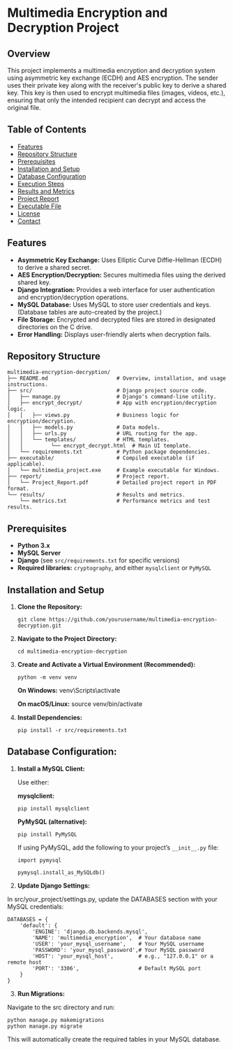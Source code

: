 # Multimedia Encryption and Decryption Project

## Overview

This project implements a multimedia encryption and decryption system using asymmetric key exchange (ECDH) and AES encryption. The sender uses their private key along with the receiver's public key to derive a shared key. This key is then used to encrypt multimedia files (images, videos, etc.), ensuring that only the intended recipient can decrypt and access the original file.

## Table of Contents

- [Features](#features)
- [Repository Structure](#repository-structure)
- [Prerequisites](#prerequisites)
- [Installation and Setup](#installation-and-setup)
- [Database Configuration](#database-configuration)
- [Execution Steps](#execution-steps)
- [Results and Metrics](#results-and-metrics)
- [Project Report](#project-report)
- [Executable File](#executable-file)
- [License](#license)
- [Contact](#contact)

## Features

- **Asymmetric Key Exchange:** Uses Elliptic Curve Diffie-Hellman (ECDH) to derive a shared secret.
- **AES Encryption/Decryption:** Secures multimedia files using the derived shared key.
- **Django Integration:** Provides a web interface for user authentication and encryption/decryption operations.
- **MySQL Database:** Uses MySQL to store user credentials and keys. (Database tables are auto-created by the project.)
- **File Storage:** Encrypted and decrypted files are stored in designated directories on the C drive.
- **Error Handling:** Displays user-friendly alerts when decryption fails.

## Repository Structure

```plaintext
multimedia-encryption-decryption/
├── README.md                      # Overview, installation, and usage instructions.
├── src/                           # Django project source code.
│   ├── manage.py                  # Django's command-line utility.
│   ├── encrypt_decrypt/           # App with encryption/decryption logic.
│   │   ├── views.py               # Business logic for encryption/decryption.
│   │   ├── models.py              # Data models.
│   │   ├── urls.py                # URL routing for the app.
│   │   └── templates/             # HTML templates.
│   │         └── encrypt_decrypt.html  # Main UI template.
│   └── requirements.txt           # Python package dependencies.
├── executable/                    # Compiled executable (if applicable).
│   └── multimedia_project.exe     # Example executable for Windows.
├── report/                        # Project report.
│   └── Project_Report.pdf         # Detailed project report in PDF format.
└── results/                       # Results and metrics.
    └── metrics.txt                # Performance metrics and test results.
```

## Prerequisites

- **Python 3.x**
- **MySQL Server**
- **Django** (see `src/requirements.txt` for specific versions)
- **Required libraries:** `cryptography`, and either `mysqlclient` or `PyMySQL`

## Installation and Setup

1. **Clone the Repository:**

       git clone https://github.com/yourusername/multimedia-encryption-decryption.git

2. **Navigate to the Project Directory:**
    
       cd multimedia-encryption-decryption

3. **Create and Activate a Virtual Environment (Recommended):**

       python -m venv venv

   **On Windows:** venv\Scripts\activate
   
   **On macOS/Linux:** source venv/bin/activate

4. **Install Dependencies:**

       pip install -r src/requirements.txt

## **Database Configuration:**

1. **Install a MySQL Client:**

   Use either:

   **mysqlclient:**

       pip install mysqlclient

   **PyMySQL (alternative):**

       pip install PyMySQL

   If using PyMySQL, add the following to your project’s `__init__.py` file:
   
       import pymysql
   
       pymysql.install_as_MySQLdb()

2. **Update Django Settings:**

In src/your_project/settings.py, update the DATABASES section with your MySQL credentials:

    DATABASES = {
        'default': {
            'ENGINE': 'django.db.backends.mysql',
            'NAME': 'multimedia_encryption',  # Your database name
            'USER': 'your_mysql_username',    # Your MySQL username
            'PASSWORD': 'your_mysql_password',# Your MySQL password
            'HOST': 'your_mysql_host',        # e.g., "127.0.0.1" or a remote host
            'PORT': '3306',                   # Default MySQL port
        }
    }

3. **Run Migrations:**

Navigate to the src directory and run:

    python manage.py makemigrations
    python manage.py migrate

This will automatically create the required tables in your MySQL database.
